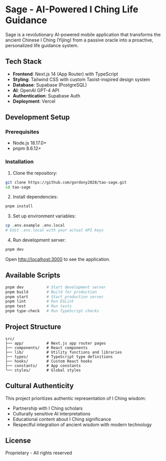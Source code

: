 # Sage - AI-Powered I Ching Life Guidance

Sage is a revolutionary AI-powered mobile application that transforms the ancient Chinese I Ching (Yijing) from a passive oracle into a proactive, personalized life guidance system.

## Tech Stack

- **Frontend**: Next.js 14 (App Router) with TypeScript
- **Styling**: Tailwind CSS with custom Taoist-inspired design system
- **Database**: Supabase (PostgreSQL)
- **AI**: OpenAI GPT-4 API
- **Authentication**: Supabase Auth
- **Deployment**: Vercel

## Development Setup

### Prerequisites

- Node.js 18.17.0+
- pnpm 8.6.12+

### Installation

1. Clone the repository:

```bash
git clone https://github.com/gordony2028/tao-sage.git
cd tao-sage
```

2. Install dependencies:

```bash
pnpm install
```

3. Set up environment variables:

```bash
cp .env.example .env.local
# Edit .env.local with your actual API keys
```

4. Run development server:

```bash
pnpm dev
```

Open [http://localhost:3000](http://localhost:3000) to see the application.

## Available Scripts

```bash
pnpm dev          # Start development server
pnpm build        # Build for production
pnpm start        # Start production server
pnpm lint         # Run ESLint
pnpm test         # Run tests
pnpm type-check   # Run TypeScript checks
```

## Project Structure

```
src/
├── app/          # Next.js app router pages
├── components/   # React components
├── lib/          # Utility functions and libraries
├── types/        # TypeScript type definitions
├── hooks/        # Custom React hooks
├── constants/    # App constants
└── styles/       # Global styles
```

## Cultural Authenticity

This project prioritizes authentic representation of I Ching wisdom:

- Partnership with I Ching scholars
- Culturally sensitive AI interpretations
- Educational content about I Ching significance
- Respectful integration of ancient wisdom with modern technology

## License

Proprietary - All rights reserved
